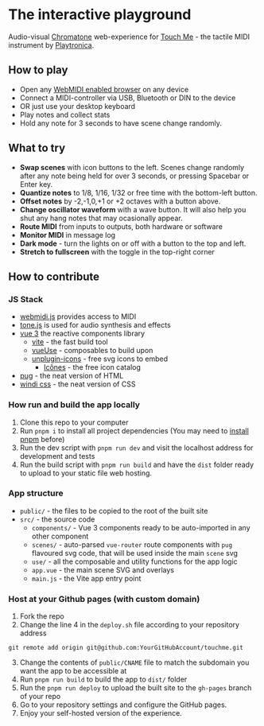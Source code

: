 # The interactive playground

Audio-visual [Chromatone](https://chromatone.center) web-experience for [Touch Me](https://shop.playtronica.com/products/touchme) - the tactile MIDI instrument by [Playtronica](https://playtronica.com).

## How to play

- Open any [WebMIDI enabled browser](https://caniuse.com/?search=midi) on any device
- Connect a MIDI-controller via USB, Bluetooth or DIN to the device
- OR just use your desktop keyboard
- Play notes and collect stats
- Hold any note for 3 seconds to have scene change randomly.

## What to try

- **Swap scenes** with icon buttons to the left. Scenes change randomly after any note being held for over 3 seconds, or pressing Spacebar or Enter key.
- **Quantize notes** to 1/8, 1/16, 1/32 or free time with the bottom-left button.
- **Offset notes** by -2,-1,0,+1 or +2 octaves with a button above.
- **Change oscillator waveform** with a wave button. It will also help you shut any hang notes that may ocasionally appear.
- **Route MIDI** from inputs to outputs, both hardware or software
- **Monitor MIDI** in message log
- **Dark mode** - turn the lights on or off with a button to the top and left.
- **Stretch to fullscreen** with the toggle in the top-right corner

## How to contribute

### JS Stack

- [webmidi.js](https://webmidijs.org/docs/) provides access to MIDI
- [tone.js](https://tonejs.github.io) is used for audio synthesis and effects
- [vue 3](https://v3.vuejs.org/) the reactive components library
  - [vite](https://vitejs.dev/) - the fast build tool
  - [vueUse](https://vueuse.org) - composables to build upon
  - [unplugin-icons](https://github.com/antfu/unplugin-icons) - free svg icons to embed
    - [Icônes](https://icones.js.org/) - the free icon catalog
- [pug](https://pugjs.org/api/getting-started.html) - the neat version of HTML
- [windi css](https://windicss.org/) - the neat version of CSS

### How run and build the app locally

1. Clone this repo to your computer
2. Run `pnpm i` to install all project dependencies (You may need to [install pnpm](https://pnpm.io/installation) before)
3. Run the dev script with `pnpm run dev` and visit the localhost address for development and tests
4. Run the build script with `pnpm run build` and have the `dist` folder ready to upload to your static file web hosting.

### App structure

- `public/` - the files to be copied to the root of the built site
- `src/` - the source code
  - `components/` - Vue 3 components ready to be auto-imported in any other component
  - `scenes/` - auto-parsed `vue-router` route components with `pug` flavoured svg code, that will be used inside the main `scene` svg
  - `use/` - all the composable and utility functions for the app logic
  - `app.vue` - the main scene SVG and overlays
  - `main.js` - the Vite app entry point

### Host at your Github pages (with custom domain)

1. Fork the repo
2. Change the line 4 in the `deploy.sh` file according to your repository address

```
git remote add origin git@github.com:YourGitHubAccount/touchme.git
```

3. Change the contents of `public/CNAME` file to match the subdomain you want the app to be accessible at
4. Run `pnpm run build` to build the app to `dist/` folder
5. Run the `pnpm run deploy` to upload the built site to the `gh-pages` branch of your repo
6. Go to your repository settings and configure the GitHub pages.
7. Enjoy your self-hosted version of the experience.
